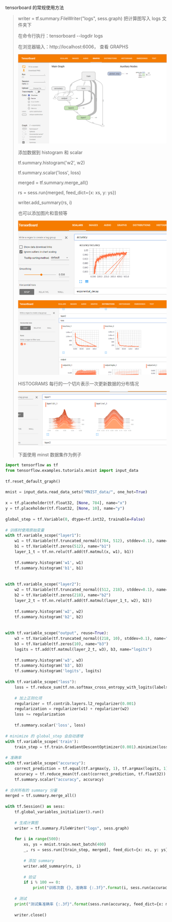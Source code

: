 tensorboard 的常规使用方法

>  writer = tf.summary.FileWriter("logs", sess.graph)  把计算图写入 logs 文件夹下
>
>  在命令行执行：tensorboard --logdir logs
>
> 在浏览器输入：http://localhost:6006， 查看 GRAPHS
>
> ![](imgs/1.png)
>
> 添加数据到 histogram 和 scalar
>
> tf.summary.histogram('w2', w2) 
>
> tf.summary.scalar('loss', loss)
>
> merged = tf.summary.merge_all()
>
> rs = sess.run(merged, feed_dict={x: xs, y: ys})
>
> writer.add_summary(rs, i)
>
> 也可以添加图片和音频等
>
> ![](imgs/2.png)
>
> ![](imgs/3.png)
>
> HISTOGRAMS 每行的一个切片表示一次更新数据的分布情况
>
> ![](imgs/4.png)
>
> 下面使用   minst 数据集作为例子

```python
import tensorflow as tf
from tensorflow.examples.tutorials.mnist import input_data

tf.reset_default_graph()

mnist = input_data.read_data_sets("MNIST_data/", one_hot=True)

x = tf.placeholder(tf.float32, [None, 784], name="x")
y = tf.placeholder(tf.float32, [None, 10], name="y")

global_step = tf.Variable(0, dtype=tf.int32, trainable=False)

# 训练时使用原始变量
with tf.variable_scope("layer1"):
    w1 = tf.Variable(tf.truncated_normal((784, 512), stddev=0.1), name="w1")
    b1 = tf.Variable(tf.zeros(512), name="b1")
    layer_1_t = tf.nn.relu(tf.add(tf.matmul(x, w1), b1))
    
    tf.summary.histogram('w1', w1)
    tf.summary.histogram('b1', b1)
    

with tf.variable_scope("layer2"):
    w2 = tf.Variable(tf.truncated_normal((512, 218), stddev=0.1), name="w2")
    b2 = tf.Variable(tf.zeros(218), name="b2")
    layer_2_t = tf.nn.relu(tf.add(tf.matmul(layer_1_t, w2), b2))
    
    tf.summary.histogram('w2', w2)
    tf.summary.histogram('b2', b2)
    

with tf.variable_scope("output", reuse=True):
    w3 = tf.Variable(tf.truncated_normal((218, 10), stddev=0.1), name="w3")
    b3 = tf.Variable(tf.zeros(10), name="b3")
    logits = tf.add(tf.matmul(layer_2_t, w3), b3, name="logits")
    
    tf.summary.histogram('w3', w3)
    tf.summary.histogram('b3', b3)
    tf.summary.histogram('logits', logits)

with tf.variable_scope("loss"):
    loss = tf.reduce_sum(tf.nn.softmax_cross_entropy_with_logits(labels=y, logits=logits), name="loss")

    # 加上正则化项
    regularizer = tf.contrib.layers.l2_regularizer(0.001)
    regularization = regularizer(w1) + regularizer(w2)
    loss += regularization

    tf.summary.scalar('loss', loss)

# minimize 的 global_step 会自动递增
with tf.variable_scope('train'):
    train_step = tf.train.GradientDescentOptimizer(0.001).minimize(loss)

# 准确率
with tf.variable_scope("accuracy"):
    correct_prediction = tf.equal(tf.argmax(y, 1), tf.argmax(logits, 1))
    accuracy = tf.reduce_mean(tf.cast(correct_prediction, tf.float32))
    tf.summary.scalar("accuracy", accuracy)

# 合并所有的 summary 分量
merged = tf.summary.merge_all()

with tf.Session() as sess:
    tf.global_variables_initializer().run()

    # 生成计算图
    writer = tf.summary.FileWriter("logs", sess.graph)

    for i in range(500):
        xs, ys = mnist.train.next_batch(400)
        _, rs = sess.run([train_step, merged], feed_dict={x: xs, y: ys})

        # 添加 summary
        writer.add_summary(rs, i)

        # 验证
        if i % 100 == 0:
            print("训练次数 {}, 准确率 {:.3f}".format(i, sess.run(accuracy, feed_dict={x: xs, y: ys})))

    # 测试
    print("测试集准确率 {:.3f}".format(sess.run(accuracy, feed_dict={x: mnist.test.images, y: mnist.test.labels})))

    writer.close()
```



